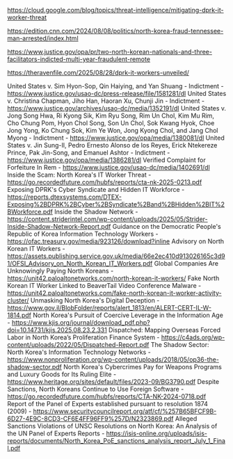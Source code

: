 https://cloud.google.com/blog/topics/threat-intelligence/mitigating-dprk-it-worker-threat

https://edition.cnn.com/2024/08/08/politics/north-korea-fraud-tennessee-man-arrested/index.html

https://www.justice.gov/opa/pr/two-north-korean-nationals-and-three-facilitators-indicted-multi-year-fraudulent-remote

https://theravenfile.com/2025/08/28/dprk-it-workers-unveiled/


United States v. Sim Hyon-Sop, Qin Haiying, and Yan Shuang - Indictment - https://www.justice.gov/usao-dc/press-release/file/1581281/dl
United States v. Christina Chapman, Jiho Han, Haoran Xu, Chunji Jin - Indictment - https://www.justice.gov/archives/usao-dc/media/1352191/dl
United States v. Jong Song Hwa, Ri Kyong Sik, Kim Ryu Song, Rim Un Chol, Kim Mu Rim, Cho Chung Pom, Hyon Chol Song, Son Un Chol, Sok Kwang Hyok, Choe Jong Yong, Ko Chung Sok, Kim Ye Won, Jong Kyong Chol, and Jang Chol Myong - Indictment - https://www.justice.gov/opa/media/1380081/dl
United States v. Jin Sung-Il, Pedro Ernesto Alonso de los Reyes, Erick Ntekereze Prince, Pak Jin-Song, and Emanuel Ashtor - Indictment - https://www.justice.gov/opa/media/1386281/dl
Verified Complaint for Forfeiture In Rem - https://www.justice.gov/usao-dc/media/1402691/dl
Inside the Scam: North Korea's IT Worker Threat - https://go.recordedfuture.com/hubfs/reports/cta-nk-2025-0213.pdf
Exposing DPRK's Cyber Syndicate and Hidden IT Workforce - https://reports.dtexsystems.com/DTEX-Exposing%2BDPRK%2BCyber%2BSyndicate%2Band%2BHidden%2BIT%2BWorkforce.pdf
Inside the Shadow Network - https://content.striderintel.com/wp-content/uploads/2025/05/Strider-Inside-Shadow-Network-Report.pdf
Guidance on the Democratic People's Republic of Korea Information Technology Workers - https://ofac.treasury.gov/media/923126/download?inline
Advisory on North Korean IT Workers - https://assets.publishing.service.gov.uk/media/66e2ec410d913026165c3d91/OFSI_Advisory_on_North_Korean_IT_Workers.pdf
Global Companies Are Unknowingly Paying North Koreans - https://unit42.paloaltonetworks.com/north-korean-it-workers/
Fake North Korean IT Worker Linked to BeaverTail Video Conference Malware - https://unit42.paloaltonetworks.com/fake-north-korean-it-worker-activity-cluster/
Unmasking North Korea's Digital Deception - https://www.gov.il/BlobFolder/reports/alert_1813/en/ALERT-CERT-IL-W-1814.pdf
North Korea's Pursuit of Coercive Leverage in the Information Age - https://www.kjis.org/journal/download_pdf.php?doi=10.14731/kjis.2025.08.23.2.331
Dispatched: Mapping Overseas Forced Labor in North Korea’s Proliferation Finance System - https://c4ads.org/wp-content/uploads/2022/05/Dispatched-Report.pdf
The Shadow Sector: North Korea's Information Technology Networks - https://www.nonproliferation.org/wp-content/uploads/2018/05/op36-the-shadow-sector.pdf
North Korea's Cybercrimes Pay for Weapons Programs and Luxury Goods for Its Ruling Elite - https://www.heritage.org/sites/default/files/2023-09/BG3790.pdf
Despite Sanctions, North Koreans Continue to Use Foreign Software - https://go.recordedfuture.com/hubfs/reports/CTA-NK-2024-0718.pdf
Report of the Panel of Experts established pursuant to resolution 1874 (2009) - https://www.securitycouncilreport.org/atf/cf/%257B65BFCF9B-6D27-4E9C-8CD3-CF6E4FF96FF9%257D/N2323869.pdf
Alleged Sanctions Violations of UNSC Resolutions on North Korea: An Analysis of the UN Panel of Experts Reports - https://isis-online.org/uploads/isis-reports/documents/North_Korea_PoE_sanctions_analysis_report_July_1_Final.pdf
